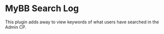 # MyBB Search Log
 This plugin adds away to view keywords of what users have searched in the Admin CP.
